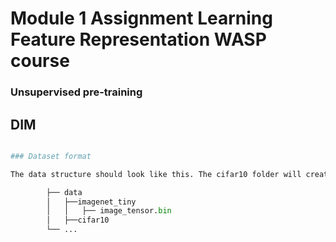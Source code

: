 # Module 1 Assignment Learning Feature Representation WASP course 

### Unsupervised pre-training

## DIM

```python pre_train_DIM.py

### Dataset format

The data structure should look like this. The cifar10 folder will create itself upon running any of the training scripts. We need to create the imagenet_tiny structure ourselves based the .bin file we were given.

        ├── data
        │   ├──imagenet_tiny
        │   │   ├── image_tensor.bin        
        │   ├──cifar10
        └── ...
